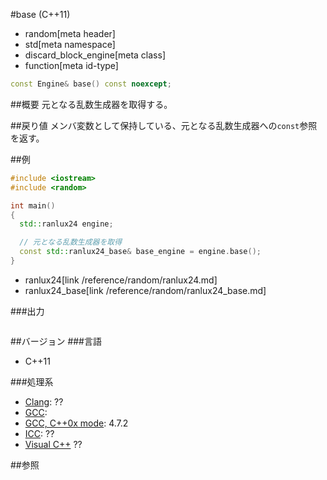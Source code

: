 #base (C++11)
* random[meta header]
* std[meta namespace]
* discard_block_engine[meta class]
* function[meta id-type]

```cpp
const Engine& base() const noexcept;
```

##概要
元となる乱数生成器を取得する。


##戻り値
メンバ変数として保持している、元となる乱数生成器への`const`参照を返す。


##例
```cpp
#include <iostream>
#include <random>

int main()
{
  std::ranlux24 engine;

  // 元となる乱数生成器を取得
  const std::ranlux24_base& base_engine = engine.base();
}
```
* ranlux24[link /reference/random/ranlux24.md]
* ranlux24_base[link /reference/random/ranlux24_base.md]

###出力
```
```

##バージョン
###言語
- C++11

###処理系
- [Clang](/implementation.md#clang): ??
- [GCC](/implementation.md#gcc): 
- [GCC, C++0x mode](/implementation.md#gcc): 4.7.2
- [ICC](/implementation.md#icc): ??
- [Visual C++](/implementation.md#visual_cpp) ??


##参照


